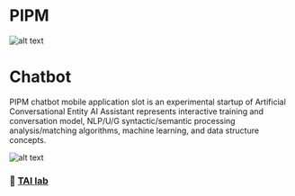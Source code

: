 # PIPM

![alt text](https://github.com/ladooniani/tailab/blob/master/assets/tai_lab_terbinari_cbm_project_logo.png)

# Chatbot

PIPM chatbot mobile application slot is an experimental startup of Artificial Conversational Entity AI Assistant represents interactive training and conversation model, NLP/U/G syntactic/semantic processing analysis/matching algorithms, machine learning, and data structure concepts. 

![alt text](https://github.com/ladooniani/tailab/blob/master/assets/pipm_chatbot.jpg)

### 🔬 [TAI lab](https://github.com/ladooniani/terbinari) 
